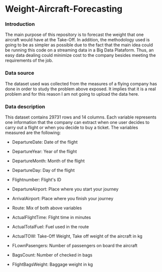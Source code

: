 # Weight-Aircraft-Forecasting

### Introduction

The main purpose of this repository is to forecast the weight that one aircraft would have at the Take-Off. In addition, the methodology used is going to be as simpler as possible due to the fact that the main idea could be running this code on a streaming data in a Big Data Plataform. Thus, an easy data dealing could minimize cost to the company besides meeting the requirements of the job.

### Data source

The dataset used was collected from the measures of a flying company has done in order to study the problem above exposed. It implies that it is a real problem and for this reason I am not going to upload the data here.

### Data description

This dataset contains 29731 rows and 14 columns. Each variable represents one information that the company can extract when one user decides to carry out a flight or when you decide to buy a ticket. The variables measured are the following:

- DepartureDate: Date of the flight

- DepartureYear: Year of the flight

- DepartureMonth: Month of the flight

- DepartureDay: Day of the flight

- Flightnumber: Flight's ID

- DepartureAirport: Place where you start your journey

- ArrivalAirport: Place where you finish your journey

- Route: Mix of both above variables

- ActualFlightTime: Flight time in minutes

- ActualTotalFuel: Fuel used in the route

- ActualTOW: Take-Off Weight, Take off weight of the aircraft in kg

- FLownPasengers: Number of passengers on board the aircraft

- BagsCount: Number of checked in bags

- FlightBagsWeight: Baggage weight in kg




